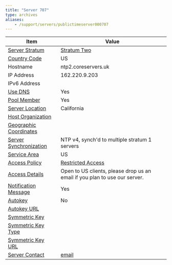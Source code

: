 ```yaml
---
title: "Server 707"
type: archives
aliases:
    - /support/servers/publictimeserver000707
---
```


| Item | Value |
| ----- | ----- |
| [Server Stratum](/support/servers/serverstratum) | [Stratum Two](/support/servers/stratumtwotimeservers) |
| [Country Code](/support/servers/countrycode) | US |
| Hostname |  ntp2.coreservers.uk  |
| IP Address |  162.220.9.203  |
| IPv6 Address | |
| [Use DNS](/support/servers/usedns) | Yes |
| [Pool Member](/support/servers/poolmember) | Yes |
| [Server Location](/support/servers/serverlocation) | California |
| [Host Organization](/support/servers/hostorganization) | |
| [ Geographic Coordinates](/support/servers/geographiccoordinates) |  |
| [Server Synchronization](/support/servers/serversynchronization) |  NTP v4, synch'd to multiple stratum 1 servers |
| [Service Area](/support/servers/servicearea) | US |
| [Access Policy](/support/servers/accesspolicy) | [Restricted Access](/support/servers/restrictedaccess) |
| [Access Details](/support/servers/accessdetails) |  Open to US clients, please drop us an email if you plan to use our server.  |
| [Notification Message](/support/servers/notificationmessage) | Yes |
| [Autokey](/support/servers/autokey) | No |
| [Autokey URL](/support/servers/autokeyurl) | |
| [Symmetric Key](/support/servers/symmetrickey) | |
| [Symmetric Key Type](/support/servers/symmetrickeytype) | |
| [Symmetric Key URL](/support/servers/symmetrickeyurl) | |
| [Server Contact](/support/servers/servercontact) | [email](mailto:timelords@comgw.co.uk) |